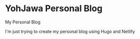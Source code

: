 # YohJawa Personal Blog
My Personal Blog

I'm just trying to create my personal blog using Hugo and Netlify
